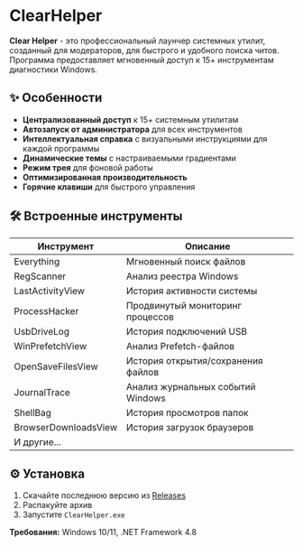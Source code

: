 # ClearHelper
**Clear Helper** - это профессиональный лаунчер системных утилит, созданный для модераторов, для быстрого и удобного поиска читов. Программа предоставляет мгновенный доступ к 15+ инструментам диагностики Windows.

## ✨ Особенности

- **Централизованный доступ** к 15+ системным утилитам
- **Автозапуск от администратора** для всех инструментов
- **Интеллектуальная справка** с визуальными инструкциями для каждой программы
- **Динамические темы** с настраиваемыми градиентами
- **Режим трея** для фоновой работы
- **Оптимизированная производительность**
- **Горячие клавиши** для быстрого управления

## 🛠️ Встроенные инструменты

| Инструмент | Описание |
|------------|----------|
| Everything | Мгновенный поиск файлов |
| RegScanner | Анализ реестра Windows |
| LastActivityView | История активности системы |
| ProcessHacker | Продвинутый мониторинг процессов |
| UsbDriveLog | История подключений USB |
| WinPrefetchView | Анализ Prefetch-файлов |
| OpenSaveFilesView | История открытия/сохранения файлов |
| JournalTrace | Анализ журнальных событий Windows|
| ShellBag | История просмотров папок |
| BrowserDownloadsView | История загрузок браузеров |
| И другие... | |

## ⚙️ Установка

1. Скачайте последнюю версию из [Releases](https://github.com/SqwaTik/ClearHelper/releases)
2. Распакуйте архив
3. Запустите `ClearHelper.exe`

**Требования:** Windows 10/11, .NET Framework 4.8
